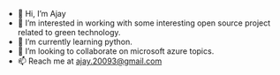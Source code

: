 - 👋 Hi, I’m Ajay
- 👀 I’m interested in working with some interesting open source project related to green technology.
- 🌱 I’m currently learning python.
- 💞️ I’m looking to collaborate on microsoft azure topics.
- 📫 Reach me at ajay.20093@gmail.com

<!---
findajay/findajay is a ✨ special ✨ repository because its `README.md` (this file) appears on your GitHub profile.
You can click the Preview link to take a look at your changes.
--->

